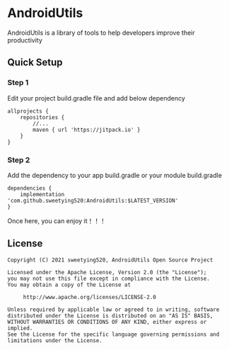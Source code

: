 # AndroidUtils
AndroidUtils is a library of tools to help developers improve their productivity

## Quick Setup
### Step 1

Edit your project build.gradle file and add below dependency
```
allprojects {
    repositories {
        //...
        maven { url 'https://jitpack.io' }
    }
}
```
### Step 2
Add the dependency to your app build.gradle or your module build.gradle
```
dependencies {
    implementation 'com.github.sweetying520:AndroidUtils:$LATEST_VERSION'
}
```

Once here, you can enjoy it！！！


## License
```
Copyright (C) 2021 sweetying520, AndroidUtils Open Source Project

Licensed under the Apache License, Version 2.0 (the "License");
you may not use this file except in compliance with the License.
You may obtain a copy of the License at

     http://www.apache.org/licenses/LICENSE-2.0

Unless required by applicable law or agreed to in writing, software
distributed under the License is distributed on an "AS IS" BASIS,
WITHOUT WARRANTIES OR CONDITIONS OF ANY KIND, either express or implied.
See the License for the specific language governing permissions and
limitations under the License.
```
